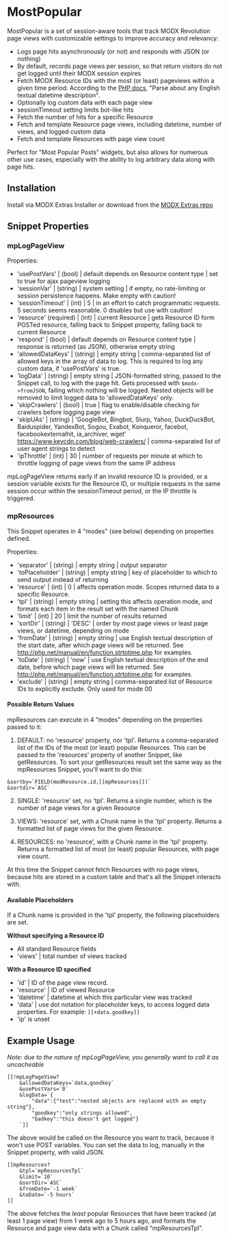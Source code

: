 MostPopular
===========

MostPopular is a set of session-aware tools that track MODX Revolution page views with customizable settings to improve accuracy and relevancy:

- Logs page hits asynchronously (or not) and responds with JSON (or nothing)
- By default, records page views per session, so that return visitors do not get logged until their MODX session expires
- Fetch MODX Resource IDs with the most (or least) pageviews within a given time period. According to the [PHP docs](http://php.net/manual/en/function.strtotime.php), "Parse about any English textual datetime description".
- Optionally log custom data with each page view
- sessionTimeout setting limits bot-like hits
- Fetch the number of hits for a specific Resource
- Fetch and template Resource page views, including datetime, number of views, and logged custom data
- Fetch and template Resources with page view count

Perfect for "Most Popular Posts" widgets, but also allows for numerous other use cases, especially with the ability to log arbitrary data along with page hits.

## Installation

Install via MODX Extras Installer or download from the [MODX Extras repo](https://modx.com/extras/package/mostpopular)

## Snippet Properties

### mpLogPageView

Properties:

- 'usePostVars' | (bool) | default depends on Resource content type | set to true for ajax pageview logging
- 'sessionVar' | (string) | system setting | if empty, no rate-limiting or session persistence happens. Make empty with caution!
- 'sessionTimeout' | (int) | 5 | in an effort to catch programmatic requests. 5 seconds seems reasonable. 0 disables but use with caution!
- 'resource' (required) | (int) | current Resource | gets Resource ID form POSTed resource, falling back to Snippet property, falling back to current Resource
- 'respond' | (bool) | default depends on Resource content type | response is returned (as JSON), otherwise empty string
- 'allowedDataKeys' | (string) | empty string | comma-separated list of allowed keys in the array of data to log. This is required to  log any custom data, if 'usePostVars' is true.
- 'logData' | (string) | empty string | JSON-formatted string, passed to the Snippet call, to log with the page hit. Gets processed with `$modx->fromJSON`, failing which nothing will be logged. Nested objects will be removed to limit logged data to 'allowedDataKeys' only.
- 'skipCrawlers' | (bool) | true | flag to enable/disable checking for crawlers before logging page view
- 'skipUAs' | (string) | 'GoogleBot, Bingbot, Slurp, Yahoo, DuckDuckBot, Baiduspider, YandexBot, Sogou, Exabot, Konqueror, facebot, facebookexternalhit, ia_archiver, wget' https://www.keycdn.com/blog/web-crawlers/ | comma-separated list of user agent strings to detect
- 'ipThrottle' | (int) | 30 | number of requests per minute at which to throttle logging of page views from the same IP address

mpLogPageView returns early if an invalid resource ID is provided, or a session variable exists for the Resource ID, or multiple requests in the same session occur within the sessionTimeout period, or the IP throttle is triggered.

### mpResources

This Snippet operates in 4 "modes" (see below) depending on properties defined.

Properties:

- 'separator' | (string) | empty string | output separator
- 'toPlaceholder' | (string) | empty string | key of placeholder to which to send output instead of returning
- 'resource' | (int) | 0 | affects operation mode. Scopes returned data to a specific Resource.
- 'tpl' | (string) | empty string | setting this affects operation mode, and formats each item in the result set with the named Chunk
- 'limit' | (int) | 20 | limit the number of results returned
- 'sortDir' | (string) | 'DESC' | order by most page views or least page views, or datetime, depending on mode
- 'fromDate' | (string) | empty string | use English textual description of the start date, after which page views will be returned. See http://php.net/manual/en/function.strtotime.php for examples.
- 'toDate' | (string) | 'now' | use English textual description of the end date, before which page views will be returned. See http://php.net/manual/en/function.strtotime.php for examples.
- 'exclude' | (string) | empty string | comma-separated list of Resource IDs to explicitly exclude. Only used for mode 00

#### Possible Return Values

mpResources can execute in 4 "modes" depending on the properties passed to it:

1. DEFAULT: no 'resource' property, nor 'tpl'. Returns a comma-separated list of the IDs of the most (or least) popular Resources. This can be passed to the 'resources' property of another Snippet, like getResources. To sort your getResources result set the same way as the mpResources Snippet, you'll want to do this:

```
&sortby=`FIELD(modResource.id,[[mpResources]])`
&sortdir=`ASC`
```

2. SINGLE: 'resource' set, no 'tpl'. Returns a single number, which is the number of page views for a given Resource

3. VIEWS: 'resource' set, with a Chunk name in the 'tpl' property. Returns a formatted list of page views for the given Resource.

4. RESOURCES: no 'resource', with a Chunk name in the 'tpl' property. Returns a formatted list of most (or least) popular Resources, with page view count.  

At this time the Snippet cannot fetch Resources with no page views, because hits are stored in a custom table and that's all the Snippet interacts with.

#### Available Placeholders

If a Chunk name is provided in the 'tpl' property, the following placeholders are set.

**Without specifying a Resource ID**
- All standard Resource fields
- 'views' | total number of views tracked

**With a Resource ID specified**
- 'id' | ID of the page view record.
- 'resource' | ID of viewed Resource
- 'datetime' | datetime at which this particular view was tracked
- 'data' | use dot notation for placeholder keys, to access logged data properties. For example: `[[+data.goodkey]]`
- 'ip' is unset 

## Example Usage

_Note: due to the nature of mpLogPageView, you generally want to call it as uncacheable_

```
[[!mpLogPageView?
    &allowedDataKeys=`data,goodkey`
    &usePostVars=`0`
    &logData=`{
        "data":{"test":"nested objects are replaced with an empty string"},
        "goodkey":"only strings allowed",
        "badkey":"this doesn't get logged"}
    `]]
```

The above would be called on the Resource you want to track, because it won't use POST variables. You can set the data to log, manually in the Snippet property, with valid JSON.

```
[[mpResources?
    &tpl=`mpResourcesTpl`
    &limit=`10`
    &sortDir=`ASC`
    &fromDate=`-1 week`
    &toDate=`-5 hours`
]]

```

The above fetches the _least_ popular Resources that have been tracked (at least 1 page view) from 1 week ago to 5 hours ago, and formats the Resource and page view data with a Chunk called "mpResourcesTpl".
